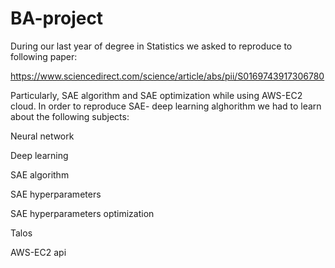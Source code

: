 # BA-project

During our last year of degree in Statistics we asked to reproduce to following paper:

https://www.sciencedirect.com/science/article/abs/pii/S0169743917306780

Particularly, SAE algorithm and SAE optimization while using AWS-EC2 cloud. In order to reproduce SAE- deep learning alghorithm we had to learn about the following subjects:

Neural network

Deep learning

SAE algorithm

SAE hyperparameters

SAE hyperparameters optimization

Talos

AWS-EC2 api
